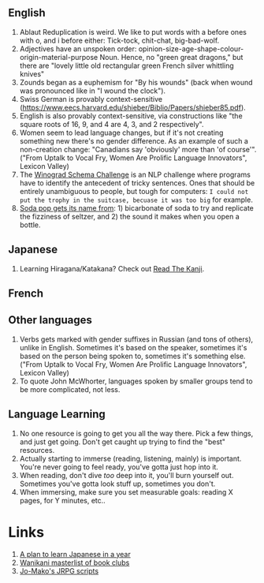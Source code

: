 ## English

1. Ablaut Reduplication is weird. We like to put words with a before ones with o, and i before either: Tick-tock, chit-chat, big-bad-wolf.
1. Adjectives have an unspoken order: opinion-size-age-shape-colour-origin-material-purpose Noun. Hence, no "green great dragons," but there are "lovely little old rectangular green French silver whittling knives"
1. Zounds began as a euphemism for "By his wounds" (back when wound was pronounced like in "I wound the clock").
1. Swiss German is provably context-sensitive (https://www.eecs.harvard.edu/shieber/Biblio/Papers/shieber85.pdf).
1. English is also provably context-sensitive, via constructions like "the square roots of 16, 9, and 4 are 4, 3, and 2 respectively".
1. Women seem to lead language changes, but if it's not creating something new there's no gender difference. As an example of such a non-creation change: "Canadians say 'obviously' more than 'of course'". ("From Uptalk to Vocal Fry, Women Are Prolific Language Innovators", Lexicon Valley)
1. The [Winograd Schema Challenge](https://en.wikipedia.org/wiki/Winograd_Schema_Challenge) is an NLP challenge where programs have to identify the antecedent of tricky sentences. Ones that should be entirely unambiguous to people, but tough for computers: `I could not put the trophy in the suitcase, becuase it was too big` for example.
1. [Soda pop gets its name from](https://kitchensavvy.com/how-soda-pop-got-its-name): 1) bicarbonate of soda to try and replicate the fizziness of seltzer, and 2) the sound it makes when you open a bottle. 

## Japanese
1. Learning Hiragana/Katakana? Check out [Read The Kanji](https://www.readthekanji.com/user/study).

## French

## Other languages
1. Verbs gets marked with gender suffixes in Russian (and tons of others), unlike in English. Sometimes it's based on the speaker, sometimes it's based on the person being spoken to, sometimes it's something else. ("From Uptalk to Vocal Fry, Women Are Prolific Language Innovators", Lexicon Valley)
1. To quote John McWhorter, languages spoken by smaller groups tend to be more complicated, not less.

## Language Learning
1. No one resource is going to get you all the way there. Pick a few things, and just get going. Don't get caught up trying to find the "best" resources.
1. Actually starting to immerse (reading, listening, mainly) is important. You're never going to feel ready, you've gotta just hop into it.
1. When reading, don't dive *too* deep into it, you'll burn yourself out. Sometimes you've gotta look stuff up, sometimes you don't.
1. When immersing, make sure you set measurable goals: reading X pages, for Y minutes, etc..

# Links
1. [A plan to learn Japanese in a year](https://www.reddit.com/r/languagelearning/comments/6q4h6a/a_year_to_learn_japanese/dkuskc2/)
1. [Wanikani masterlist of book clubs](https://community.wanikani.com/t/master-list-of-book-clubs/35283)
1. [Jo-Mako's JRPG scripts](https://jo-mako-anki.github.io/webpages/resources/jrpg/jrpg_index.html)
